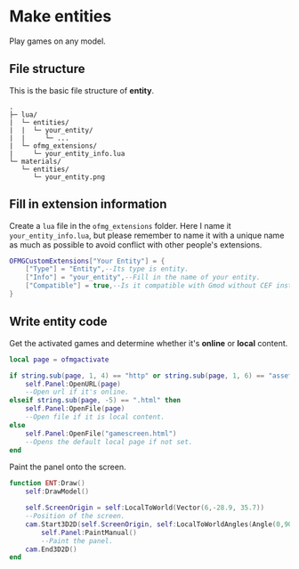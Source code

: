 # Make entities

Play games on any model.

## File structure

This is the basic file structure of **entity**.

```
.
├─ lua/
|  └─ entities/
|  |  └─ your_entity/
|  |     └─ ...
|  └─ ofmg_extensions/
|     └─ your_entity_info.lua
└─ materials/
   └─ entities/
      └─ your_entity.png
```

## Fill in extension information

Create a `lua` file in the `ofmg_extensions` folder. Here I name it `your_entity_info.lua`, but please remember to name it with a unique name as much as possible to avoid conflict with other people's extensions.

```lua
OFMGCustomExtensions["Your Entity"] = {
    ["Type"] = "Entity",--Its type is entity.
    ["Info"] = "your_entity",--Fill in the name of your entity.
    ["Compatible"] = true,--Is it compatible with Gmod without CEF installed?
}
```

## Write entity code

Get the activated games and determine whether it's **online** or **local** content.


```lua
local page = ofmgactivate

if string.sub(page, 1, 4) == "http" or string.sub(page, 1, 6) == "asset:" then
    self.Panel:OpenURL(page)
    --Open url if it's online.
elseif string.sub(page, -5) == ".html" then
    self.Panel:OpenFile(page)
    --Open file if it is local content.
else
    self.Panel:OpenFile("gamescreen.html")
    --Opens the default local page if not set.
end
```

Paint the panel onto the screen.

```lua
function ENT:Draw()
	self:DrawModel()

	self.ScreenOrigin = self:LocalToWorld(Vector(6,-28.9, 35.7))
	--Position of the screen.
	cam.Start3D2D(self.ScreenOrigin, self:LocalToWorldAngles(Angle(0,90,90)), 0.0304)
		self.Panel:PaintManual()
    	--Paint the panel.
	cam.End3D2D()
end
```

